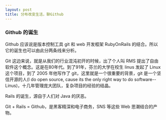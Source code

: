 ```yaml
---
layout: post
title: 分布改变生活，聊Github
---
```

### Github 的诞生

Github 应该说是版本控制工具 git 和 web 开发框架 RubyOnRails
的结合。所以它的诞生也可以由此分两条线来分析。

Git
这边来说，就是从我们的行业混沌初开的时候，出了个人叫 RMS
提出了自由软件这个概念。这是在80年代。到了91年，芬兰的大学在校生 linus 发起了
Linux 这个项目，到了 2005 年他写作了 git，这里就是一个很重要的背景，git
是一个坚信开源的人(I do open source, cause its the only right way to do
software--Linus)，十几年管理庞大团队，复杂项目的经验的结晶。

Rails 的诞生，源自于人们对 Java 的厌恶。

Git + Rails = Github，是黑客精深和电子商务，SNS 等这些 Web 思潮结合的产物。




[github]:http://www.github.com
